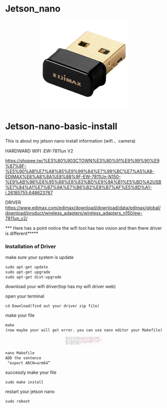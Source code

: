 # Jetson_nano

<p align="center">
  <img src="https://github.com/hsiehchungting/Jetson-nano/blob/master/Driver/EW-7811Un_V2_Linux_Driver_1.0.0.3/rtl8188EUS_linux_v5.3.9_28540.20180627//EW-7811Un_v2.jpg" width="280">
</p>

# Jetson-nano-basic-install
This is about my jetson nano install information (wifi 、camera)

HARDWARD
WIFI :EW-7811un V2

https://shopee.tw/%E3%80%903CTOWN%E3%80%91%E9%99%90%E9%87%8F-%E5%90%AB%E7%A8%85%E9%99%84%E7%99%BC%E7%A5%A8-EDIMAX%E8%A8%8A%E8%88%9F-EW-7811Un-N150-%E9%AB%98%E6%95%88%E8%83%BD%E9%9A%B1%E5%BD%A2USB%E7%84%A1%E7%B7%9A%E7%B6%B2%E8%B7%AF%E5%8D%A1-i.26185755.648623767

DRIVER
https://www.edimax.com/edimax/download/download/data/edimax/global/download/product/wireless_adapters/wireless_adapters_n150/ew-7811un_v2/

*** Here has a point notice the wifi tool has two vision and then there driver is different*****
### Installation of Driver
make sure your system is update
```
sudo apt-get update
sudo apt-get upgrade
sudo apt-get dist-upgrade
```

download your wifi driver(top has my wifi driver web)

open your terminal
```
cd Download(find out your driver zip file)
```

make your file
```
make
(now maybe your will get error. you can use nano editor your Makefile)
```
<p align="center">
  <img src="https://github.com/hsiehchungting/Jetson-nano/blob/master/Driver/EW-7811Un_V2_Linux_Driver_1.0.0.3/rtl8188EUS_linux_v5.3.9_28540.20180627//error1.jpg" width="120">
</p>

```
nano Makefile 
ADD the sentence
 “export ARCH=arm64”
```

successly make your file
```
sudo make install
```

restart your jetson nano
```
sudo reboot
```
